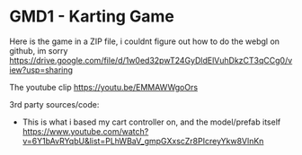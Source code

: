 # GMD1 - Karting Game
 
Here is the game in a ZIP file, i couldnt figure out how to do the webgl on github, im sorry
https://drive.google.com/file/d/1w0ed32pwT24GyDldElVuhDkzCT3qCCg0/view?usp=sharing



The youtube clip
https://youtu.be/EMMAWWgoOrs



3rd party sources/code:

- This is what i based my cart controller on, and the model/prefab itself
https://www.youtube.com/watch?v=6Y1bAvRYqbU&list=PLhWBaV_gmpGXxscZr8PIcreyYkw8VlnKn



